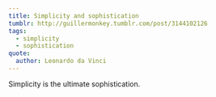 ```yaml
---
title: Simplicity and sophistication
tumblr: http://guillermonkey.tumblr.com/post/3144102126
tags:
  - simplicity
  - sophistication
quote:
  author: Leonardo da Vinci
---
```


Simplicity is the ultimate sophistication.
